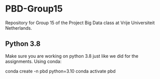 # PBD-Group15
Repository for Group 15 of the Project Big Data class at Vrije Universiteit Netherlands.

## Python 3.8
Make sure you are working on python 3.8 just like we did for the assignments. Using conda:

conda create -n pbd python=3.10
conda activate pbd
